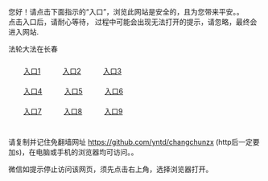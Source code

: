 您好！请点击下面指示的“入口”，浏览此网站是安全的，且为您带来平安。。 <br/>
点击入口后，请耐心等待， 过程中可能会出现无法打开的提示，请忽略，最终会进入网站. </br>

法轮大法在长春<br/>
<div style="padding:10px"><a style="margin:20px" target="_blank" href="https://d203tnornc97zy.cloudfront.net/2Qpsp?erswxbsx" id="ccLink1" rel="nofollow">入口1</a> <a target="_blank" style="margin:20px" href="https://d29n0zhjrvqkta.cloudfront.net/2Qpsp?igfvvp" id="ccLink2" rel="nofollow">入口2</a> <a style="margin:20px" target="_blank" href="https://d2lfmblkgg0n1c.cloudfront.net/2Qpsp?ojiygdl" id="ccLink3" rel="nofollow">入口3</a></div>

<div style="padding:10px" ><a style="margin:20px" target="_blank" href="https://d203tnornc97zy.cloudfront.net/2Qpsp?erswxbsx" id="ccLink4" rel="nofollow">入口4</a> <a style="margin:20px" href="https://d29n0zhjrvqkta.cloudfront.net/2Qpsp?igfvvp" target="_blank" id="ccLink5" rel="nofollow">入口5</a> <a style="margin:20px" href="https://d2lfmblkgg0n1c.cloudfront.net/2Qpsp?ojiygdl" target="_blank" id="ccLink6" rel="nofollow">入口6</a></div>

<div style="padding:10px"><a style="margin:20px" target="_blank" href="https://d203tnornc97zy.cloudfront.net/2Qpsp?erswxbsx" id="ccLink7" rel="nofollow">入口7</a> <a style="margin:20px" href="https://d29n0zhjrvqkta.cloudfront.net/2Qpsp?igfvvp" target="_blank" id="ccLink8" rel="nofollow">入口8</a> <a style="margin:20px" target="_blank" href="https://d2lfmblkgg0n1c.cloudfront.net/2Qpsp?ojiygdl" id="ccLink9" rel="nofollow">入口9</a></div>

<br/>



请复制并记住免翻墙网址 https://github.com/yntd/changchunzx (http后一定要加s)，在电脑或手机的浏览器均可访问。。<br/>

微信如提示停止访问该网页，须先点击右上角，选择浏览器打开。
